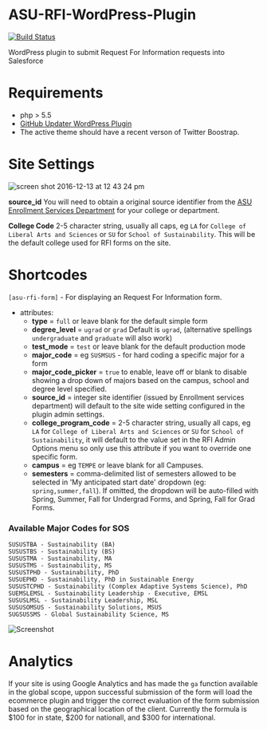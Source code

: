 # ASU-RFI-WordPress-Plugin
[![Build Status](https://travis-ci.org/gios-asu/ASU-RFI-WordPress-Plugin.svg?branch=develop)](https://travis-ci.org/gios-asu/ASU-RFI-WordPress-Plugin)

WordPress plugin to submit Request For Information requests into Salesforce

# Requirements
* php > 5.5
* [GitHub Updater WordPress Plugin](https://github.com/afragen/github-updater)
* The active theme should have a recent verson of Twitter Boostrap.


# Site Settings
![screen shot 2016-12-13 at 12 43 24 pm](https://cloud.githubusercontent.com/assets/295804/21156084/c728ccae-c131-11e6-8e0f-7cbc1a6e3db6.png)

**source_id** You will need to obtain a original source identifier from the [ASU Enrollment Services Department](mailto:ecomm@asu.edu) for your college or department.

**College Code** 2-5 character string, usually all caps, eg `LA` for `College of Liberal Arts and Sciences` or `SU` for `School of Sustainability`. This will be the default college used for RFI forms on the site.


# Shortcodes

`[asu-rfi-form]` - For displaying an Request For Information form.
* attributes:
  * **type** = `full` or leave blank for the default simple form
  * **degree_level** = `ugrad` or `grad` Default is `ugrad`, (alternative spellings `undergraduate` and `graduate` will also work)
  * **test_mode** = `test` or leave blank for the default production mode
  * **major_code** = eg `SUSMSUS` - for hard coding a specific major for a form
  * **major_code_picker** = `true` to enable, leave off or blank to disable showing a drop down of majors based on the campus, school and degree level specified.
  * **source_id** = integer site identifier (issued by Enrollment services department) will default to the site wide setting configured in the plugin admin settings.
  * **college_program_code** = 2-5 character string, usually all caps, eg `LA` for `College of Liberal Arts and Sciences` or `SU` for `School of Sustainability`, it will default to the value set in the RFI Admin Options menu so only use this attribute if you want to override one specific form.
  * **campus** = eg `TEMPE` or leave blank for all Campuses.
  * **semesters** = comma-delimited list of semesters allowed to be selected in 'My anticipated start date' dropdown (eg: `spring,summer,fall`). If omitted, the dropdown will be auto-filled with Spring, Summer, Fall for Undergrad Forms, and Spring, Fall for Grad Forms.

### Available Major Codes for SOS
	SUSUSTBA - Sustainability (BA)
	SUSUSTBS - Sustainability (BS)
	SUSUSTMA - Sustainability, MA
	SUSUSTMS - Sustainability, MS
	SUSUSTPHD - Sustainability, PhD
	SUSUEPHD - Sustainability, PhD in Sustainable Energy
	SUSUSTCPHD - Sustainability (Complex Adaptive Systems Science), PhD
	SUEMSLEMSL - Sustainability Leadership - Executive, EMSL
	SUSUSLMSL - Sustainability Leadership, MSL
	SUSUSOMSUS - Sustainability Solutions, MSUS
	SUGSUSSMS - Global Sustainability Science, MS


![Screenshot](http://i.imgur.com/PFWa83O.png)

# Analytics
If your site is using Google Analytics and has made the `ga` function available in the global scope, uppon successful submission of the form will load the ecommerce plugin and trigger the correct evaluation of the form submission based on the geographical location of the client. Currently the formula is $100 for in state, $200 for nationall, and $300 for international.
